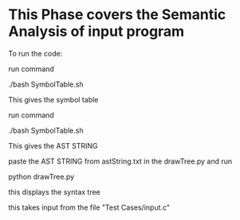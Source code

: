 # This Phase covers the Semantic Analysis of input program

To run the code:

run command

./bash SymbolTable.sh

This gives the symbol table

run command

./bash SymbolTable.sh

This gives the AST STRING

paste the AST STRING from astString.txt in the drawTree.py and run

python drawTree.py 

this displays the syntax tree

this takes input from the file "Test Cases/input.c"